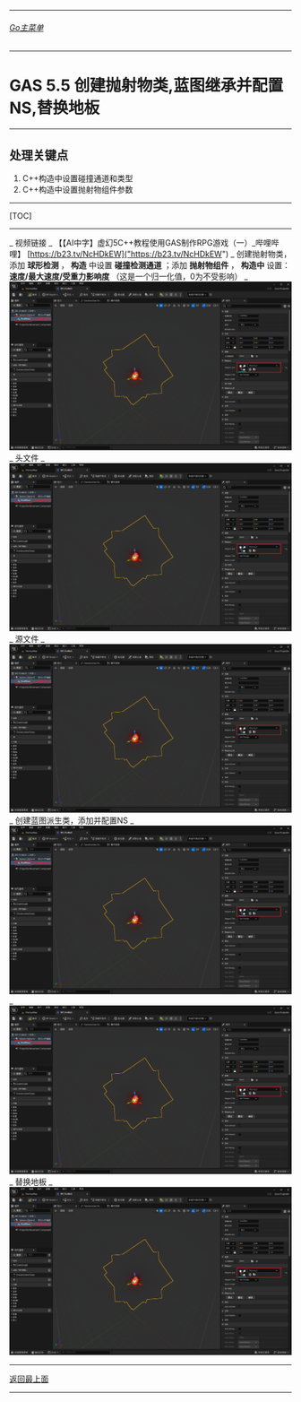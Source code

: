 ___________________________________________________________________________________________
###### [Go主菜单](../MainMenu.md)
___________________________________________________________________________________________

# GAS 5.5 创建抛射物类,蓝图继承并配置NS,替换地板
___________________________________________________________________________________________
## 处理关键点
1. C++构造中设置碰撞通道和类型
2. C++构造中设置抛射物组件参数
___________________________________________________________________________________________

[TOC]

___________________________________________________________________________________________

_ 视频链接
    _ 【【AI中字】虚幻5C++教程使用GAS制作RPG游戏（一）_哔哩哔哩】 [https://b23.tv/NcHDkEW]("https://b23.tv/NcHDkEW")
_ 创建抛射物类，添加 **球形检测** ， **构造** 中设置 **碰撞检测通道** ；添加 **抛射物组件** ， **构造中** 设置： **速度/最大速度/受重力影响度** （这是一个归一化值，0为不受影响）
    _  ![图片](https://github.com/liyunlong618/LiYunLongKnowledgeLibrary/blob/main/UECPP/Models/GAS/GAS_2_Aura/DetailContent/Image/GAS_035/240860_755504.png?raw=true_430439_516678.png?raw=true)
    _ 头文件
        _  ![图片](https://github.com/liyunlong618/LiYunLongKnowledgeLibrary/blob/main/UECPP/Models/GAS/GAS_2_Aura/DetailContent/Image/GAS_035/240860_755504.png?raw=true_778862_405905.png?raw=true)
    _ 源文件
        _  ![图片](https://github.com/liyunlong618/LiYunLongKnowledgeLibrary/blob/main/UECPP/Models/GAS/GAS_2_Aura/DetailContent/Image/GAS_035/240860_755504.png?raw=true_426364_671905.png?raw=true)
_ 创建蓝图派生类，添加并配置NS
    _  ![图片](https://github.com/liyunlong618/LiYunLongKnowledgeLibrary/blob/main/UECPP/Models/GAS/GAS_2_Aura/DetailContent/Image/GAS_035/240860_755504.png?raw=true_856165_167038.png?raw=true)
    _  ![图片](https://github.com/liyunlong618/LiYunLongKnowledgeLibrary/blob/main/UECPP/Models/GAS/GAS_2_Aura/DetailContent/Image/GAS_035/240860_755504.png?raw=true_240860_755504.png?raw=true)
_ 替换地板
    _  ![图片](https://github.com/liyunlong618/LiYunLongKnowledgeLibrary/blob/main/UECPP/Models/GAS/GAS_2_Aura/DetailContent/Image/GAS_035/240860_755504.png?raw=true_616945_199950.png?raw=true)

___________________________________________________________________________________________

[返回最上面](#Go主菜单)
___________________________________________________________________________________________